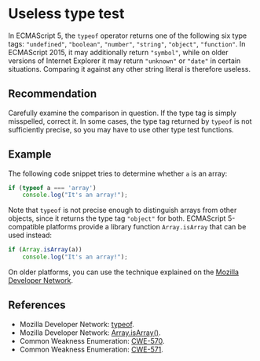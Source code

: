 # Useless type test
In ECMAScript 5, the `typeof` operator returns one of the following six type tags: `"undefined"`, `"boolean"`, `"number"`, `"string"`, `"object"`, `"function"`. In ECMAScript 2015, it may additionally return `"symbol"`, while on older versions of Internet Explorer it may return `"unknown"` or `"date"` in certain situations. Comparing it against any other string literal is therefore useless.


## Recommendation
Carefully examine the comparison in question. If the type tag is simply misspelled, correct it. In some cases, the type tag returned by `typeof` is not sufficiently precise, so you may have to use other type test functions.


## Example
The following code snippet tries to determine whether `a` is an array:


```javascript
if (typeof a === 'array')
	console.log("It's an array!");
```
Note that `typeof` is not precise enough to distinguish arrays from other objects, since it returns the type tag `"object"` for both. ECMAScript 5-compatible platforms provide a library function `Array.isArray` that can be used instead:


```javascript
if (Array.isArray(a))
	console.log("It's an array!");
```
On older platforms, you can use the technique explained on the [Mozilla Developer Network](https://developer.mozilla.org/en-US/docs/Web/JavaScript/Reference/Global_Objects/Array/isArray#Compatibility).


## References
* Mozilla Developer Network: [typeof](https://developer.mozilla.org/en-US/docs/Web/JavaScript/Reference/Operators/typeof).
* Mozilla Developer Network: [Array.isArray()](https://developer.mozilla.org/en-US/docs/Web/JavaScript/Reference/Global_Objects/Array/isArray).
* Common Weakness Enumeration: [CWE-570](https://cwe.mitre.org/data/definitions/570.html).
* Common Weakness Enumeration: [CWE-571](https://cwe.mitre.org/data/definitions/571.html).
